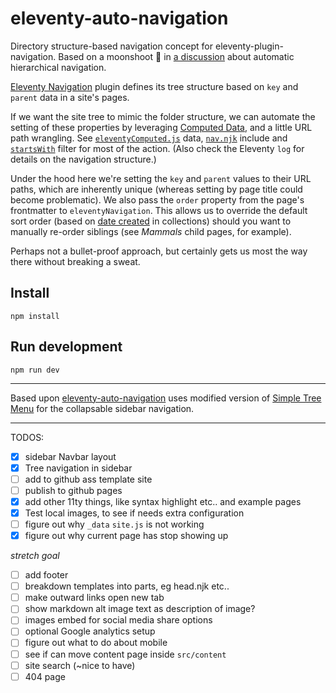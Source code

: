 # eleventy-auto-navigation

<!-- https://github.com/adamduncan/eleventy-auto-navigation -->

Directory structure-based navigation concept for eleventy-plugin-navigation. Based on a moonshoot :rocket: in [a discussion](https://github.com/11ty/eleventy/issues/1171#issuecomment-637038522) about automatic hierarchical navigation.

[Eleventy Navigation](https://www.11ty.dev/docs/plugins/navigation/) plugin defines its tree structure based on `key` and `parent` data in a site's pages.

If we want the site tree to mimic the folder structure, we can automate the setting of these properties by leveraging [Computed Data](https://www.11ty.dev/docs/data-computed/#real-world-example), and a little URL path wrangling. See [`eleventyComputed.js`](https://github.com/adamduncan/eleventy-auto-navigation/blob/main/src/_data/eleventyComputed.js) data, [`nav.njk`](https://github.com/adamduncan/eleventy-auto-navigation/blob/main/src/_includes/components/nav.njk) include and [`startsWith`](https://github.com/adamduncan/eleventy-auto-navigation/blob/main/src/_11ty/filters/startsWith.js) filter for most of the action. (Also check the Eleventy `log` for details on the navigation structure.)

Under the hood here we're setting the `key` and `parent` values to their URL paths, which are inherently unique (whereas setting by page title could become problematic). We also pass the `order` property from the page's frontmatter to `eleventyNavigation`. This allows us to override the default sort order (based on [date created](https://www.11ty.dev/docs/collections/#sorting) in collections) should you want to manually re-order siblings (see _Mammals_ child pages, for example).

Perhaps not a bullet-proof approach, but certainly gets us most the way there without breaking a sweat.

## Install

```
npm install
```

## Run development

```
npm run dev
```


----


Based upon [eleventy-auto-navigation](https://github.com/adamduncan/eleventy-auto-navigation)
uses modified version of [Simple Tree Menu](http://www.dynamicdrive.com/dynamicindex1/navigate1.htm) for the collapsable sidebar navigation.



---

TODOS: 
- [x] sidebar Navbar layout
- [x] Tree navigation in sidebar
- [ ] add to github ass template site 
- [ ] publish to github pages
- [x] add other 11ty things, like syntax highlight etc.. and example pages 
- [x] Test local images, to see if needs extra configuration 
- [ ] figure out why `_data` `site.js` is not working
- [x] figure out why current page has stop showing up 

_stretch goal_
- [ ] add footer 
- [ ] breakdown templates into parts, eg head.njk etc..
- [ ] make outward links open new tab 
- [ ] show markdown alt image text as description of image?
- [ ] images embed for social media share options
- [ ] optional Google analytics setup 
- [ ] figure out what to do about mobile
- [ ] see if can move content page inside `src/content`
- [ ] site search (~nice to have)
- [ ] 404 page 